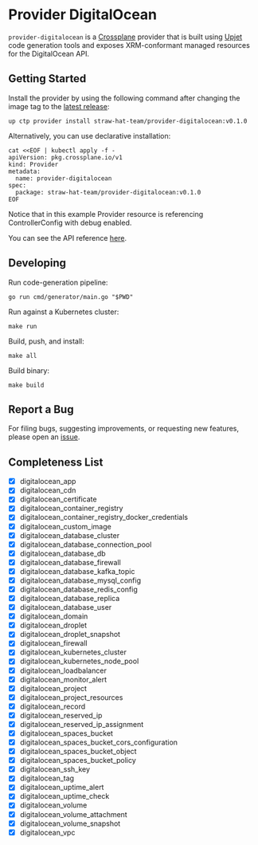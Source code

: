 # Provider DigitalOcean

`provider-digitalocean` is a [Crossplane](https://crossplane.io/) provider that
is built using [Upjet](https://github.com/crossplane/upjet) code
generation tools and exposes XRM-conformant managed resources for the
DigitalOcean API.

## Getting Started

Install the provider by using the following command after changing the image tag
to the [latest release](https://marketplace.upbound.io/providers/straw-hat-team/provider-digitalocean):
```
up ctp provider install straw-hat-team/provider-digitalocean:v0.1.0
```

Alternatively, you can use declarative installation:
```
cat <<EOF | kubectl apply -f -
apiVersion: pkg.crossplane.io/v1
kind: Provider
metadata:
  name: provider-digitalocean
spec:
  package: straw-hat-team/provider-digitalocean:v0.1.0
EOF
```

Notice that in this example Provider resource is referencing ControllerConfig with debug enabled.

You can see the API reference [here](https://doc.crds.dev/github.com/straw-hat-team/provider-digitalocean).

## Developing

Run code-generation pipeline:
```console
go run cmd/generator/main.go "$PWD"
```

Run against a Kubernetes cluster:

```console
make run
```

Build, push, and install:

```console
make all
```

Build binary:

```console
make build
```

## Report a Bug

For filing bugs, suggesting improvements, or requesting new features, please
open an [issue](https://github.com/straw-hat-team/provider-digitalocean/issues).

## Completeness List

- [x] digitalocean_app
- [x] digitalocean_cdn
- [x] digitalocean_certificate
- [x] digitalocean_container_registry
- [x] digitalocean_container_registry_docker_credentials
- [x] digitalocean_custom_image
- [x] digitalocean_database_cluster
- [x] digitalocean_database_connection_pool
- [x] digitalocean_database_db
- [x] digitalocean_database_firewall
- [x] digitalocean_database_kafka_topic
- [x] digitalocean_database_mysql_config
- [x] digitalocean_database_redis_config
- [x] digitalocean_database_replica
- [x] digitalocean_database_user
- [x] digitalocean_domain
- [x] digitalocean_droplet
- [x] digitalocean_droplet_snapshot
- [x] digitalocean_firewall
- [x] digitalocean_kubernetes_cluster
- [x] digitalocean_kubernetes_node_pool
- [x] digitalocean_loadbalancer
- [x] digitalocean_monitor_alert
- [x] digitalocean_project
- [x] digitalocean_project_resources
- [x] digitalocean_record
- [x] digitalocean_reserved_ip
- [x] digitalocean_reserved_ip_assignment
- [x] digitalocean_spaces_bucket
- [x] digitalocean_spaces_bucket_cors_configuration
- [x] digitalocean_spaces_bucket_object
- [x] digitalocean_spaces_bucket_policy
- [x] digitalocean_ssh_key
- [x] digitalocean_tag
- [x] digitalocean_uptime_alert
- [x] digitalocean_uptime_check
- [x] digitalocean_volume
- [x] digitalocean_volume_attachment
- [x] digitalocean_volume_snapshot
- [x] digitalocean_vpc
